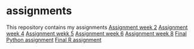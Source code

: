 # assignments
This repository contains my assignments
[Assignment week 2](https://github.com/Mimis5/ass/blob/master/Assignment_week_2stacy26titch%20(1).ipynb)
[Assignment week 4](https://github.com/Mimis5/ass/blob/master/Assignment_week_4%20(1).ipynb)
[Assignment wekk 5](https://github.com/Mimis5/assignments/blob/master/Assignment_week_5%20(1).ipynb)
[Assignment week 6](https://github.com/Mimis5/assignments/blob/master/assignment4-1.ipynb)
[Assignment week 8](https://github.com/Mimis5/assignments/blob/master/assignment5%20(1).ipynb)
[Final Python assignment](https://github.com/Mimis5/assignments/blob/master/Final_Python.ipynb)
[Final R assignment](https://github.com/Mimis5/assignments/blob/master/Final_R_assignment.ipynb)
